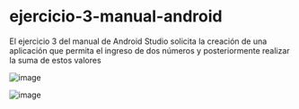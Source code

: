 # ejercicio-3-manual-android

El ejercicio 3 del manual de Android Studio solicita la creación de una aplicación que permita el ingreso de dos números y posteriormente realizar la suma de estos valores 

![image](https://user-images.githubusercontent.com/32933851/130370777-134f62ca-fbf5-4699-9daa-3f9a029e74a1.png)

![image](https://user-images.githubusercontent.com/32933851/130370780-71cb8361-dd3b-469d-b8ca-59f11520c162.png)
